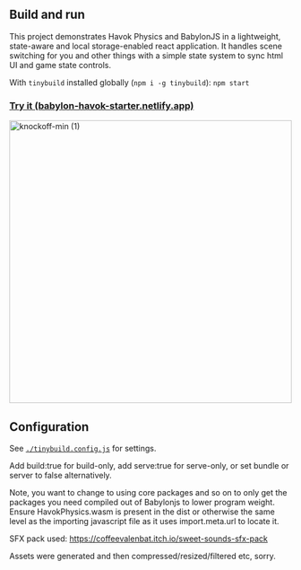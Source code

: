 ## Build and run

This project demonstrates Havok Physics and BabylonJS in a lightweight, state-aware and local storage-enabled react application. It handles scene switching for you and other things with a simple state system to sync html UI and game state controls. 

With `tinybuild` installed globally (`npm i -g tinybuild`): `npm start`

### [Try it (babylon-havok-starter.netlify.app)](https://babylon-havok-starter.netlify.app/)
<img width="504" alt="knockoff-min (1)" src="https://github.com/user-attachments/assets/5c7240a9-9348-4a63-8ee6-38393fe4ba96" />

## Configuration

See [`./tinybuild.config.js`](./tinybuild.config.js) for settings. 

Add build:true for build-only, add serve:true for serve-only, or set bundle or server to false alternatively.

Note, you want to change to using core packages and so on to only get the packages you need compiled out of Babylonjs to lower program weight. Ensure HavokPhysics.wasm is present in the dist or otherwise the same level as the importing javascript file as it uses import.meta.url to locate it.

SFX pack used: https://coffeevalenbat.itch.io/sweet-sounds-sfx-pack

Assets were generated and then compressed/resized/filtered etc, sorry.
